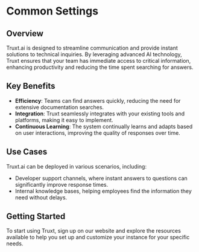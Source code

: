 

# Common Settings

## Overview
Truxt.ai is designed to streamline communication and provide instant solutions to technical inquiries. By leveraging advanced AI technology, Truxt ensures that your team has immediate access to critical information, enhancing productivity and reducing the time spent searching for answers.

## Key Benefits
- **Efficiency**: Teams can find answers quickly, reducing the need for extensive documentation searches.
- **Integration**: Truxt seamlessly integrates with your existing tools and platforms, making it easy to implement.
- **Continuous Learning**: The system continually learns and adapts based on user interactions, improving the quality of responses over time.

## Use Cases
Truxt.ai can be deployed in various scenarios, including:
- Developer support channels, where instant answers to questions can significantly improve response times.
- Internal knowledge bases, helping employees find the information they need without delays.

## Getting Started
To start using Truxt, sign up on our website and explore the resources available to help you set up and customize your instance for your specific needs.
